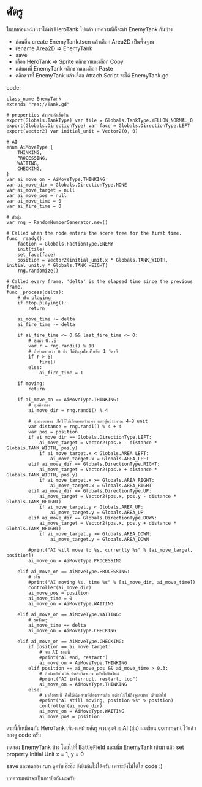 # ศัตรู

ในบทก่อนหน้า เราได้ทำ HeroTank ไปแล้ว บทความนีก็จะทำ EnemyTank กันบ้าง

* ก่อนอื่น create EnemyTank.tscn แล้วเลือก Area2D เป็นพื้นฐาน
* rename Area2D => EnemyTank
* save
* เลือก HeroTank => Sprite คลิกขวาและเลือก Copy
* กลับมาที่ EnemyTank คลิกขวาและเลือก Paste
* คลิกขวาที่ EnemyTank แล้วเลือก Attach Script จะได้ EnemyTank.gd

code:

	class_name EnemyTank
	extends "res://Tank.gd"

	# properties สำหรับค่าเริ่มต้น
	export(Globals.TankType) var tile = Globals.TankType.YELLOW_NORMAL_0
	export(Globals.DirectionType) var face = Globals.DirectionType.LEFT
	export(Vector2) var initial_unit = Vector2(0, 0)

	# AI
	enum AiMoveType {
		THINKING,
		PROCESSING,
		WAITING,
		CHECKING,
	}
	var ai_move_on = AiMoveType.THINKING
	var ai_move_dir = Globals.DirectionType.NONE
	var ai_move_target = null
	var ai_move_pos = null
	var ai_move_time = 0
	var ai_fire_time = 0

	# ตัวสุ่ม
	var rng = RandomNumberGenerator.new()

	# Called when the node enters the scene tree for the first time.
	func _ready():
		faction = Globals.FactionType.ENEMY
		init(tile)
		set_face(face)
		position = Vector2(initial_unit.x * Globals.TANK_WIDTH, initial_unit.y * Globals.TANK_HEIGHT)
		rng.randomize()

	# Called every frame. 'delta' is the elapsed time since the previous frame.
	func _process(delta):
		# เช็ค playing
		if !top.playing():
			return

		ai_move_time += delta
		ai_fire_time -= delta

		if ai_fire_time <= 0 && last_fire_time <= 0:
			# สุ่มค่า 0..9
			var r = rng.randi() % 10
			# ถ้าค่ามากกว่า n ยิง ไม่งั้นสุ่มใหม่ในอีก 1 วินาที
			if r > 6:
				fire()
			else:
				ai_fire_time = 1

		if moving:
			return

		if ai_move_on == AiMoveType.THINKING:
			# สุ่มทิศทาง
			ai_move_dir = rng.randi() % 4
			
			# สุ่มระยะทาง เช็คให้ไม่เกินขอบกำแพง และสุ่มประมาณ 4-8 unit
			var distance = rng.randi() % 4 + 4
			var pos = position
			if ai_move_dir == Globals.DirectionType.LEFT:
				ai_move_target = Vector2(pos.x - distance * Globals.TANK_WIDTH, pos.y)
				if ai_move_target.x < Globals.AREA_LEFT:
					ai_move_target.x = Globals.AREA_LEFT
			elif ai_move_dir == Globals.DirectionType.RIGHT:
				ai_move_target = Vector2(pos.x + distance * Globals.TANK_WIDTH, pos.y)
				if ai_move_target.x >= Globals.AREA_RIGHT:
					ai_move_target.x = Globals.AREA_RIGHT
			elif ai_move_dir == Globals.DirectionType.UP:
				ai_move_target = Vector2(pos.x, pos.y - distance * Globals.TANK_HEIGHT)
				if ai_move_target.y < Globals.AREA_UP:
					ai_move_target.y = Globals.AREA_UP
			elif ai_move_dir == Globals.DirectionType.DOWN:
				ai_move_target = Vector2(pos.x, pos.y + distance * Globals.TANK_HEIGHT)
				if ai_move_target.y >= Globals.AREA_DOWN:
					ai_move_target.y = Globals.AREA_DOWN

			#print("AI will move to %s, currently %s" % [ai_move_target, position])
			ai_move_on = AiMoveType.PROCESSING
		
		elif ai_move_on == AiMoveType.PROCESSING:
			# เดิน
			#print("AI moving %s, time %s" % [ai_move_dir, ai_move_time])
			controller(ai_move_dir)
			ai_move_pos = position
			ai_move_time = 0
			ai_move_on = AiMoveType.WAITING

		elif ai_move_on == AiMoveType.WAITING:
			# รอซักครู่
			ai_move_time += delta
			ai_move_on = AiMoveType.CHECKING

		elif ai_move_on == AiMoveType.CHECKING:
			if position == ai_move_target:
				# จบ AI รอบนี้
				#print("AI end, restart")
				ai_move_on = AiMoveType.THINKING
			elif position == ai_move_pos && ai_move_time > 0.3:
				# ถ้ายังขยับไม่ได้ ติดสิ่งกีดขวาง กลับไปคิดใหม่
				#print("AI interrupt, restart, too")
				ai_move_on = AiMoveType.THINKING
			else:
				# มาถึงตรงนี้ คือได้เดินตามที่ต้องการแล้ว แต่ยังไปไม่ถึงจุดหมาย เดินต่อไป
				#print("AI still moving, position %s" % position)
				controller(ai_move_dir)
				ai_move_on = AiMoveType.WAITING
				ai_move_pos = position

ตรงนี้ก็เหมือนกับ HeroTank เพียงแต่ฝ่ายศัตรู ควบคุมด้วย AI (สุ่ม) ผมเขียน comment ไว้แล้ว ลองดู code ครับ

ทดลอง EnemyTank บ้าง โดยไปที่ BattleField และเพิ่ม EnemyTank เข้ามา แล้ว set property Initial Unit x = 1, y = 0

save และทดลอง run ดูครับ อ๊ะอ๊ะ ยังยิงกันไม่ได้ครับ เพราะยังไม่ได้ใส่ code :)

บทความหน้าจะเป็นการยิงกันนะครับ
